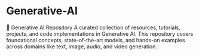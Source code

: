 # Generative-AI
🚀 Generative AI Repository A curated collection of resources, tutorials, projects, and code implementations in Generative AI. This repository covers foundational concepts, state-of-the-art models, and hands-on examples across domains like text, image, audio, and video generation.
